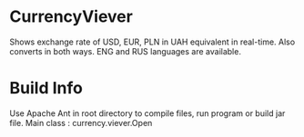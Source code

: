 # CurrencyViever
Shows exchange rate of USD, EUR, PLN in UAH equivalent in real-time. Also converts in both ways.
ENG and RUS languages are available.
# Build Info
Use Apache Ant in root directory to compile files, run program or build jar file.
 Main class : currency.viever.Open
